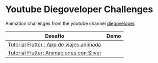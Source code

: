 # Youtube Diegoveloper Challenges
Animation challenges from the youtube channel [diegoveloper](https://www.youtube.com/@diegoveloper).

| Desafio | Demo|
|---|---|
|[Tutorial Flutter : App de viajes animada](https://youtu.be/KZGi5kgnjbQ?si=cDABh2qTnex6LPCm)||
|[Tutorial Flutter: Animaciones con Sliver](https://youtu.be/bzlWkzEmQGU?si=Wxe7zOJvMMiSfPdS)||

